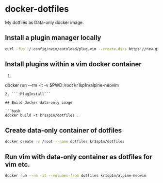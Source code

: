 # docker-dotfiles

My dotfiles as Data-only docker image.


## Install a plugin manager locally

```bash
curl -fLo ./.config/nvim/autoload/plug.vim --create-dirs https://raw.githubusercontent.com/junegunn/vim-plug/master/plug.vim
```

## Install plugins within a vim docker container

1. ```bash
docker run --rm -it -v $PWD:/root kr1sp1n/alpine-neovim
```
2. ```:PlugInstall```

## Build docker data-only image

```bash
docker build -t kr1sp1n/dotfiles .
```

## Create data-only container of dotfiles

```bash
docker create -v /root --name dotfiles kr1sp1n/dotfiles
```

## Run vim with data-only container as dotfiles for vim etc.

```bash
docker run --rm -it --volumes-from dotfiles kr1sp1n/alpine-neovim
```
